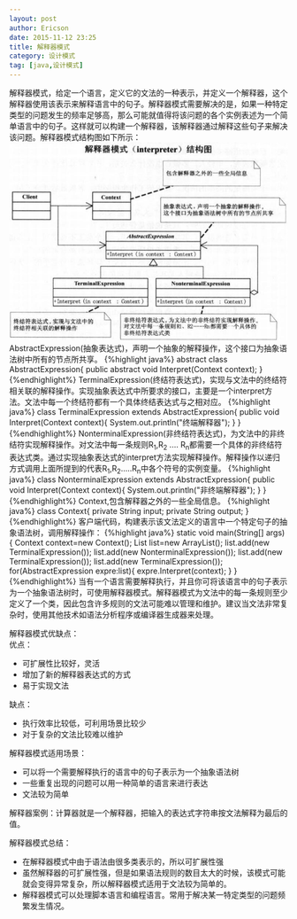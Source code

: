 ```yaml
---
layout: post
author: Ericson
date: 2015-11-12 23:25
title: 解释器模式
category: 设计模式
tag: [java,设计模式]
---
```


解释器模式，给定一个语言，定义它的文法的一种表示，并定义一个解释器，这个解释器使用该表示来解释语言中的句子。解释器模式需要解决的是，如果一种特定类型的问题发生的频率足够高，那么可能就值得将该问题的各个实例表述为一个简单语言中的句子。这样就可以构建一个解释器，该解释器通过解释这些句子来解决该问题。解释器模式结构图如下所示：
![interpreter](/public/img/java/interpreter.jpg)
AbstractExpression(抽象表达式)，声明一个抽象的解释操作，这个接口为抽象语法树中所有的节点所共享。
{%highlight java%}
abstract class AbstractExpression{
    public abstract void Interpret(Context context);
}
{%endhighlight%}
TerminalExpression(终结符表达式)，实现与文法中的终结符相关联的解释操作。实现抽象表达式中所要求的接口，主要是一个interpret方法。文法中每一个终结符都有一个具体终结表达式与之相对应。
{%highlight java%}
class TerminalExpression extends AbstractExpression{
    public void Interpret(Context context){
        System.out.println("终端解释器");
    }
}
{%endhighlight%}
NonterminalExpression(非终结符表达式)，为文法中的非终结符实现解释操作。对文法中每一条规则R<sub>1</sub>,R<sub>2</sub> .... R<sub>n</sub>都需要一个具体的非终结符表达式类。通过实现抽象表达式的interpret方法实现解释操作。解释操作以递归方式调用上面所提到的代表R<sub>1</sub>,R<sub>2</sub>.....R<sub>n</sub>中各个符号的实例变量。
{%highlight java%}
class NonterminalExpression extends AbstractExpression{
    public void Interpret(Context context){
        System.out.println("非终端解释器");
    }
}
{%endhighlight%}
Context,包含解释器之外的一些全局信息。
{%highlight java%}
class Context{
    private String input;
    private String output;
}
{%endhighlight%}
客户端代码，构建表示该文法定义的语言中一个特定句子的抽象语法树，调用解释操作：
{%highlight java%}
static void main(String[] args){
    Context context=new Context();
    List<AbstractExpression> list=new ArrayList<AbstractExpression>();
    list.add(new TerminalExpression());
    list.add(new NonterminalExpression());
    list.add(new TerminalExpression());
    list.add(new TerminalExpression());
    for(AbstractExpression expre:list){
        expre.Interpret(context);
    }
}
{%endhighlight%}
当有一个语言需要解释执行，并且你可将该语言中的句子表示为一个抽象语法树时，可使用解释器模式。解释器模式为文法中的每一条规则至少定义了一个类，因此包含许多规则的文法可能难以管理和维护。建议当文法非常复杂时，使用其他技术如语法分析程序或编译器生成器来处理。

解释器模式优缺点：<br/>
优点：
<ul>
    <li>可扩展性比较好，灵活</li>
    <li>增加了新的解释器表达式的方式</li>
    <li>易于实现文法</li>
</ul>
缺点：
<ul>
    <li>执行效率比较低，可利用场景比较少</li>
    <li>对于复杂的文法比较难以维护</li>
</ul>

解释器模式适用场景：
<ul>
    <li>可以将一个需要解释执行的语言中的句子表示为一个抽象语法树</li>
    <li>一些重复出现的问题可以用一种简单的语言来进行表达</li>
    <li>文法较为简单</li>
</ul>

解释器案例：计算器就是一个解释器，把输入的表达式字符串按文法解释为最后的值。

解释器模式总结：<br/>
* 在解释器模式中由于语法由很多类表示的，所以可扩展性强
* 虽然解释器的可扩展性强，但是如果语法规则的数目太大的时候，该模式可能就会变得异常复杂，所以解释器模式适用于文法较为简单的。
* 解释器模式可以处理脚本语言和编程语言。常用于解决某一特定类型的问题频繁发生情况。